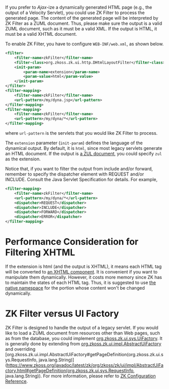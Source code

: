 If you prefer to *Ajax*-ize a dynamically generated HTML page (e.g., the
output of a Velocity Servlet), you could use ZK Filter to process the
generated page. The content of the generated page will be interpreted by
ZK Filter as a ZUML document. Thus, please make sure the output is a
valid ZUML document, such as it must be a valid XML. If the output is
HTML, it must be a valid XHTML document.

To enable ZK Filter, you have to configure `WEB-INF/web.xml`, as shown
below.

```xml
<filter>
    <filter-name>zkFilter</filter-name>
    <filter-class>org.zkoss.zk.ui.http.DHtmlLayoutFilter</filter-class>
    <init-param>
        <param-name>extension</param-name>
        <param-value>html</param-value>
    </init-param>
</filter>
<filter-mapping>
    <filter-name>zkFilter</filter-name>
    <url-pattern>/my/dyna.jsp</url-pattern>
</filter-mapping>
<filter-mapping>
    <filter-name>zkFilter</filter-name>
    <url-pattern>/my/dyna/*</url-pattern>
</filter-mapping>
```

where `url-pattern` is the servlets that you would like ZK Filter to
process.

The `extension` parameter (`init-param`) defines the language of the
dynamical output. By default, it is `html`, since most legacy servlets
generate an HTML document. If the output is [a ZUL document](zuml_ref/zul), you could
specify `zul` as the extension.

Notice that, if you want to filter the output from include and/or
forward, remember to specify the dispatcher element with REQUEST and/or
INCLUDE. Consult the Java Servlet Specification for details. For
example,

```xml
<filter-mapping>
    <filter-name>zkFilter</filter-name>
    <url-pattern>/my/dyna/*</url-pattern>
    <dispatcher>REQUEST</dispatcher>
    <dispatcher>INCLUDE</dispatcher>
    <dispatcher>FORWARD</dispatcher>
    <dispatcher>ERROR</dispatcher>
</filter-mapping>
```

# Performance Consideration for Filtering XHTML

If the extension is html (and the output is XHTML), it means each HTML
tag will be converted to [an XHTML component](zuml_ref/xhtml). It is
convenient if you want to manipulate them dynamically. However, it costs
more memory since ZK has to maintain the states of each HTML tag. Thus,
it is suggested to use [the native namespace]({{site.baseurl}}/zk_dev_ref/ui_patterns/the_native_namespace)
for the portion whose content won't be changed dynamically.

# ZK Filter versus UI Factory

ZK Filter is designed to handle the output of a legacy servlet. If you
would like to load a ZUML document from resources other than Web pages,
such as from the database, you could implement
[org.zkoss.zk.ui.sys.UiFactory](https://www.zkoss.org/javadoc/latest/zk/org/zkoss/zk/ui/sys/UiFactory.html). It is
generally done by extending from
[org.zkoss.zk.ui.impl.AbstractUiFactory](https://www.zkoss.org/javadoc/latest/zk/org/zkoss/zk/ui/impl/AbstractUiFactory.html) and overriding
[org.zkoss.zk.ui.impl.AbstractUiFactory#getPageDefinition(org.zkoss.zk.ui.sys.RequestInfo, java.lang.String)](https://www.zkoss.org/javadoc/latest/zk/org/zkoss/zk/ui/impl/AbstractUiFactory.html#getPageDefinition(org.zkoss.zk.ui.sys.RequestInfo, java.lang.String)).
For more information, please refer to [ZK Configuration Reference]({{site.baseurl}}/zk_config_ref/the_system_config_element).
